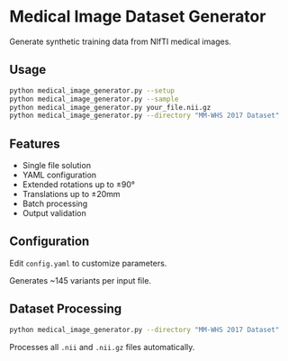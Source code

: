 # Medical Image Dataset Generator

Generate synthetic training data from NIfTI medical images.

## Usage

```bash
python medical_image_generator.py --setup
python medical_image_generator.py --sample
python medical_image_generator.py your_file.nii.gz
python medical_image_generator.py --directory "MM-WHS 2017 Dataset"
```

## Features

- Single file solution
- YAML configuration
- Extended rotations up to ±90°
- Translations up to ±20mm
- Batch processing
- Output validation

## Configuration

Edit `config.yaml` to customize parameters.

Generates ~145 variants per input file.

## Dataset Processing

```bash
python medical_image_generator.py --directory "MM-WHS 2017 Dataset"
```

Processes all `.nii` and `.nii.gz` files automatically. 